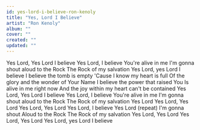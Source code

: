 ```yaml
---
id: yes-lord-i-believe-ron-kenoly
title: "Yes, Lord I Believe"
artist: "Ron Kenoly"
album: ""
cover: ""
created: ""
updated: ""
---
```


Yes Lord, Yes Lord I believe
Yes Lord, I believe You're alive in me
I'm gonna shout aloud to the Rock
The Rock of my salvation
Yes Lord, yes Lord I believe
I believe the tomb is empty
'Cause I know my heart is full
Of the glory and the wonder of Your Name
I believe the power that raised You
Is alive in me right now
And the joy within my heart can't be contained
Yes Lord, Yes Lord I believe
Yes Lord, I believe You're alive in me
I'm gonna shout aloud to the Rock
The Rock of my salvation
Yes Lord
Yes Lord, Yes Lord
Yes Lord, Yes Lord
Yes Lord, I believe
Yes Lord (repeat)
I'm gonna shout
Aloud to the Rock
The Rock of my salvation
Yes Lord, Yes Lord
Yes Lord, Yes Lord
Yes Lord, yes Lord I believe